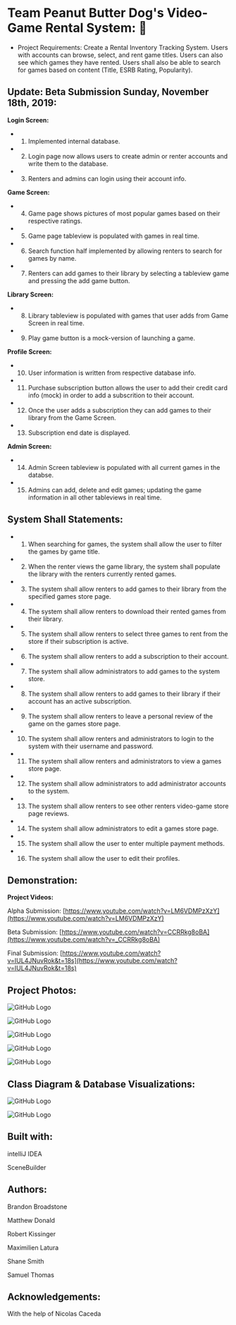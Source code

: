 
# **Team Peanut Butter Dog's Video-Game Rental System:**  :rocket:
  
* Project Requirements: Create a Rental Inventory Tracking System. Users with accounts can browse, select, and rent game titles. Users can also see which games they have rented. Users shall also be able to search for games based on content (Title, ESRB Rating, Popularity).

## **Update: Beta Submission Sunday, November 18th, 2019:**

**Login Screen:**

* 1. Implemented internal database.

* 2. Login page now allows users to create admin or renter accounts and write them to the database.

* 3. Renters and admins can login using their account info.

**Game Screen:**

* 4. Game page shows pictures of most popular games based on their respective ratings.

* 5. Game page tableview is populated with games in real time.

* 6. Search function half implemented by allowing renters to search for games by name.

* 7. Renters can add games to their library by selecting a tableview game and pressing the add game button.

**Library Screen:**

* 8. Library tableview is populated with games that user adds from Game Screen in real time.

* 9. Play game button is a mock-version of launching a game.

**Profile Screen:**

* 10. User information is written from respective database info.

* 11. Purchase subscription button allows the user to add their credit card info (mock) in order to add a subscrition to their account.

* 12. Once the user adds a subscription they can add games to their library from the Game Screen.

* 13. Subscription end date is displayed.

**Admin Screen:**

* 14. Admin Screen tableview is populated with all current games in the databse.

* 15. Admins can add, delete and edit games; updating the game information in all other tableviews in real time.
 
## **System Shall Statements:**

* 1. When searching for games, the system shall allow the user to filter the games by game title.  
  
* 2. When the renter views the game library, the system shall populate the library with the renters currently rented games.  
  
* 3. The system shall allow renters to add games to their library from the specified games store page.  
  
* 4. The system shall allow renters to download their rented games from their library.  
  
* 5. The system shall allow renters to select three games to rent from the store if their subscription is active.  
  
* 6. The system shall allow renters to add a subscription to their account.   
  
* 7. The system shall allow administrators to add games to the system store.  
  
* 8. The system shall allow renters to add games to their library if their account has an active subscription.  
  
* 9. The system shall allow renters to leave a personal review of the game on the games store page.  
  
* 10. The system shall allow renters and administrators to login to the system with their username and password.  
  
* 11. The system shall allow renters and administrators to view a games store page.  
  
* 12. The system shall allow administrators to add administrator accounts to the system.  
  
* 13. The system shall allow renters to see other renters video-game store page reviews.  
  
* 14. The system shall allow administrators to edit a games store page.  
  
* 15. The system shall allow the user to enter multiple payment methods.  
  
* 16. The system shall allow the user to edit their profiles.

## **Demonstration:**

**Project Videos:**

Alpha Submission: [https://www.youtube.com/watch?v=LM6VDMPzXzY](https://www.youtube.com/watch?v=LM6VDMPzXzY)

Beta Submission: [https://www.youtube.com/watch?v=CCRRkg8oBA](https://www.youtube.com/watch?v=_CCRRkg8oBA)

Final Submission: [https://www.youtube.com/watch?v=IUL4JNuvRok&t=18s](https://www.youtube.com/watch?v=IUL4JNuvRok&t=18s)

## **Project Photos:**

![GitHub Logo](Documentation/login.png)

![GitHub Logo](Documentation/games.png)

![GitHub Logo](Documentation/library.png)

![GitHub Logo](Documentation/profile.png)

![GitHub Logo](Documentation/admin.png)

## **Class Diagram & Database Visualizations:**

![GitHub Logo](Documentation/classdiagram.png)

![GitHub Logo](Documentation/database.png)


## **Built with:**

intelliJ IDEA

SceneBuilder

## **Authors:**

Brandon Broadstone

Matthew Donald

Robert Kissinger

Maximilien Latura

Shane Smith

Samuel Thomas

## **Acknowledgements:**

With the help of Nicolas Caceda
